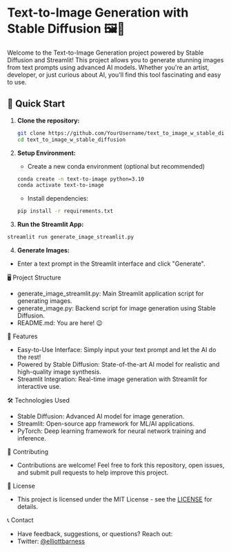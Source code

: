 # Text-to-Image Generation with Stable Diffusion 🖼️🌌

Welcome to the Text-to-Image Generation project powered by Stable Diffusion and Streamlit! 
This project allows you to generate stunning images from text prompts using advanced AI models. Whether you're an artist, developer, or just curious about AI, you'll find this tool fascinating and easy to use.

## 🚀 Quick Start

1. **Clone the repository:**
   ```bash
   git clone https://github.com/YourUsername/text_to_image_w_stable_diffusion.git
   cd text_to_image_w_stable_diffusion
   ```
   
2. **Setup Environment:**

   - Create a new conda environment (optional but recommended)
  
   ```bash
   conda create -n text-to-image python=3.10
   conda activate text-to-image
   ```
   
   - Install dependencies:
   
   ```bash
   pip install -r requirements.txt
   ```
   
3.  **Run the Streamlit App:**
   
   ```bash
   streamlit run generate_image_streamlit.py
   ```

4.  **Generate Images:**
   - Enter a text prompt in the Streamlit interface and click "Generate".


🖥️ Project Structure
- generate_image_streamlit.py: Main Streamlit application script for generating images.
- generate_image.py: Backend script for image generation using Stable Diffusion.
- README.md: You are here! 😉

🌟 Features
- Easy-to-Use Interface: Simply input your text prompt and let the AI do the rest!
- Powered by Stable Diffusion: State-of-the-art AI model for realistic and high-quality image synthesis.
- Streamlit Integration: Real-time image generation with Streamlit for interactive use.

🛠️ Technologies Used
- Stable Diffusion: Advanced AI model for image generation.
- Streamlit: Open-source app framework for ML/AI applications.
- PyTorch: Deep learning framework for neural network training and inference.

🤝 Contributing
- Contributions are welcome! Feel free to fork this repository, open issues, and submit pull requests to help improve this project.

📄 License
- This project is licensed under the MIT License - see the [LICENSE](https://opensource.org/license/mit) for details.

📞 Contact
- Have feedback, suggestions, or questions? Reach out:
- Twitter: [@elliottbarness](https://x.com/elliottbarness)
